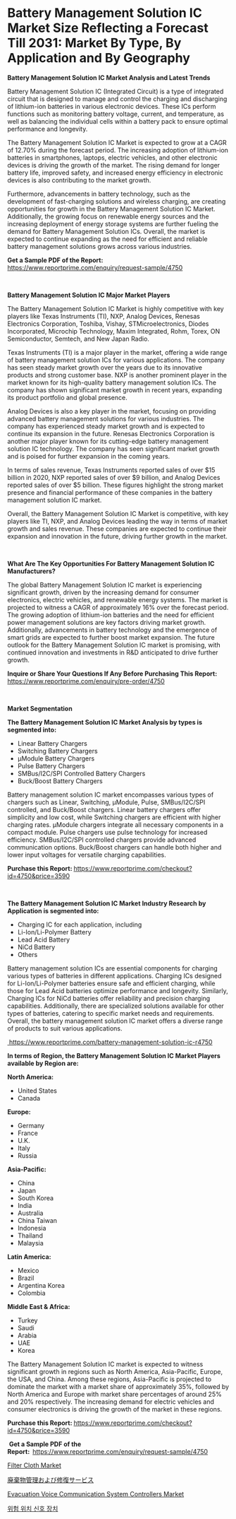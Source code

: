 <p><h1>Battery Management Solution IC Market Size Reflecting a Forecast Till 2031: Market By Type, By Application and By Geography</h1></p><p><strong>Battery Management Solution IC Market Analysis and Latest Trends</strong></p>
<p><p>Battery Management Solution IC (Integrated Circuit) is a type of integrated circuit that is designed to manage and control the charging and discharging of lithium-ion batteries in various electronic devices. These ICs perform functions such as monitoring battery voltage, current, and temperature, as well as balancing the individual cells within a battery pack to ensure optimal performance and longevity.</p><p>The Battery Management Solution IC Market is expected to grow at a CAGR of 12.70% during the forecast period. The increasing adoption of lithium-ion batteries in smartphones, laptops, electric vehicles, and other electronic devices is driving the growth of the market. The rising demand for longer battery life, improved safety, and increased energy efficiency in electronic devices is also contributing to the market growth.</p><p>Furthermore, advancements in battery technology, such as the development of fast-charging solutions and wireless charging, are creating opportunities for growth in the Battery Management Solution IC Market. Additionally, the growing focus on renewable energy sources and the increasing deployment of energy storage systems are further fueling the demand for Battery Management Solution ICs. Overall, the market is expected to continue expanding as the need for efficient and reliable battery management solutions grows across various industries.</p></p>
<p><strong>Get a Sample PDF of the Report:&nbsp;</strong> <a href="https://www.reportprime.com/enquiry/request-sample/4750">https://www.reportprime.com/enquiry/request-sample/4750</a></p>
<p>&nbsp;</p>
<p><strong>Battery Management Solution IC Major Market Players</strong></p>
<p><p>The Battery Management Solution IC Market is highly competitive with key players like Texas Instruments (TI), NXP, Analog Devices, Renesas Electronics Corporation, Toshiba, Vishay, STMicroelectronics, Diodes Incorporated, Microchip Technology, Maxim Integrated, Rohm, Torex, ON Semiconductor, Semtech, and New Japan Radio. </p><p>Texas Instruments (TI) is a major player in the market, offering a wide range of battery management solution ICs for various applications. The company has seen steady market growth over the years due to its innovative products and strong customer base. NXP is another prominent player in the market known for its high-quality battery management solution ICs. The company has shown significant market growth in recent years, expanding its product portfolio and global presence.</p><p>Analog Devices is also a key player in the market, focusing on providing advanced battery management solutions for various industries. The company has experienced steady market growth and is expected to continue its expansion in the future. Renesas Electronics Corporation is another major player known for its cutting-edge battery management solution IC technology. The company has seen significant market growth and is poised for further expansion in the coming years.</p><p>In terms of sales revenue, Texas Instruments reported sales of over $15 billion in 2020, NXP reported sales of over $9 billion, and Analog Devices reported sales of over $5 billion. These figures highlight the strong market presence and financial performance of these companies in the battery management solution IC market. </p><p>Overall, the Battery Management Solution IC Market is competitive, with key players like TI, NXP, and Analog Devices leading the way in terms of market growth and sales revenue. These companies are expected to continue their expansion and innovation in the future, driving further growth in the market.</p></p>
<p>&nbsp;</p>
<p><strong>What Are The Key Opportunities For Battery Management Solution IC Manufacturers?</strong></p>
<p><p>The global Battery Management Solution IC market is experiencing significant growth, driven by the increasing demand for consumer electronics, electric vehicles, and renewable energy systems. The market is projected to witness a CAGR of approximately 16% over the forecast period. The growing adoption of lithium-ion batteries and the need for efficient power management solutions are key factors driving market growth. Additionally, advancements in battery technology and the emergence of smart grids are expected to further boost market expansion. The future outlook for the Battery Management Solution IC market is promising, with continued innovation and investments in R&D anticipated to drive further growth.</p></p>
<p><strong>Inquire or Share Your Questions If Any Before Purchasing This Report:</strong> <a href="https://www.reportprime.com/enquiry/pre-order/4750">https://www.reportprime.com/enquiry/pre-order/4750</a></p>
<p>&nbsp;</p>
<p><strong>Market Segmentation</strong></p>
<p><strong>The Battery Management Solution IC Market Analysis by types is segmented into:</strong></p>
<p><ul><li>Linear Battery Chargers</li><li>Switching Battery Chargers</li><li>μModule Battery Chargers</li><li>Pulse Battery Chargers</li><li>SMBus/I2C/SPI Controlled Battery Chargers</li><li>Buck/Boost Battery Chargers</li></ul></p>
<p><p>Battery management solution IC market encompasses various types of chargers such as Linear, Switching, μModule, Pulse, SMBus/I2C/SPI controlled, and Buck/Boost chargers. Linear battery chargers offer simplicity and low cost, while Switching chargers are efficient with higher charging rates. μModule chargers integrate all necessary components in a compact module. Pulse chargers use pulse technology for increased efficiency. SMBus/I2C/SPI controlled chargers provide advanced communication options. Buck/Boost chargers can handle both higher and lower input voltages for versatile charging capabilities.</p></p>
<p><strong>Purchase this Report:&nbsp;</strong><a href="https://www.reportprime.com/checkout?id=4750&price=3590">https://www.reportprime.com/checkout?id=4750&price=3590</a></p>
<p>&nbsp;</p>
<p><strong>The Battery Management Solution IC Market Industry Research by Application is segmented into:</strong></p>
<p><ul><li>Charging IC for each application, including</li><li>Li-Ion/Li-Polymer Battery</li><li>Lead Acid Battery</li><li>NiCd Battery</li><li>Others</li></ul></p>
<p><p>Battery management solution ICs are essential components for charging various types of batteries in different applications. Charging ICs designed for Li-Ion/Li-Polymer batteries ensure safe and efficient charging, while those for Lead Acid batteries optimize performance and longevity. Similarly, Charging ICs for NiCd batteries offer reliability and precision charging capabilities. Additionally, there are specialized solutions available for other types of batteries, catering to specific market needs and requirements. Overall, the battery management solution IC market offers a diverse range of products to suit various applications.</p></p>
<p><a href="https://www.reportprime.com/battery-management-solution-ic-r4750">&nbsp;https://www.reportprime.com/battery-management-solution-ic-r4750</a></p>
<p><strong>In terms of Region, the Battery Management Solution IC Market Players available by Region are:</strong></p>
<p>
    <p> <strong> North America: </strong>
        <ul>
            <li>United States</li>
            <li>Canada</li>
        </ul>
        </p> 
    <p> <strong> Europe: </strong>
        <ul>
            <li>Germany</li>
            <li>France</li>
            <li>U.K.</li>
            <li>Italy</li>
            <li>Russia</li>
        </ul>
        </p> 
    <p> <strong> Asia-Pacific: </strong>
        <ul>
            <li>China</li>
            <li>Japan</li>
            <li>South Korea</li>
            <li>India</li>
            <li>Australia</li>
            <li>China Taiwan</li>
            <li>Indonesia</li>
            <li>Thailand</li>
            <li>Malaysia</li>
        </ul>
        </p> 
    <p> <strong> Latin America: </strong>
        <ul>
            <li>Mexico</li>
            <li>Brazil</li>
            <li>Argentina Korea</li>
            <li>Colombia</li>
        </ul>
        </p> 
    <p> <strong> Middle East & Africa: </strong>
        <ul>
            <li>Turkey</li>
            <li>Saudi</li>
            <li>Arabia</li>
            <li>UAE</li>
            <li>Korea</li>
        </ul>
    </p>
    </p>
<p><p>The Battery Management Solution IC market is expected to witness significant growth in regions such as North America, Asia-Pacific, Europe, the USA, and China. Among these regions, Asia-Pacific is projected to dominate the market with a market share of approximately 35%, followed by North America and Europe with market share percentages of around 25% and 20% respectively. The increasing demand for electric vehicles and consumer electronics is driving the growth of the market in these regions.</p></p>
<p><strong>Purchase this Report: </strong><a href="https://www.reportprime.com/checkout?id=4750&price=3590">https://www.reportprime.com/checkout?id=4750&price=3590</a></p>
<p>&nbsp;<strong>Get a Sample PDF of the Report:&nbsp;&nbsp;</strong><a href="https://www.reportprime.com/enquiry/request-sample/4750">https://www.reportprime.com/enquiry/request-sample/4750</a></p>
<p><strong></strong></p>
<p><p><a href="https://issuu.com/reportprime-2/docs/filter-cloth-market-size-2030.pptx_4b23b12d77cdd0">Filter Cloth Market</a></p><p><a href="https://github.com/sghwr779811674/Market-Research-Report-List-4/blob/main/215958784023.md">廃棄物管理および修復サービス</a></p><p><a href="https://github.com/Paul14Anderson63/Market-Research-Report-List-5/blob/main/evacuation-voice-communication-system-controllers-market.md">Evacuation Voice Communication System Controllers Market</a></p><p><a href="https://github.com/vdhdwjyp90142/Market-Research-Report-List-4/blob/main/7369444104233.md">위험 위치 신호 장치</a></p></p>